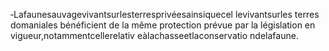 ‐Lafaunesauvagevivantsurlesterresprivéesainsiquecel levivantsurles terres domaniales bénéficient de la même protection prévue par la législation en vigueur,notammentcellerelativ eàlachasseetlaconservatio ndelafaune.